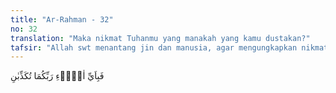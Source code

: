 ```yaml
---
title: "Ar-Rahman - 32"
no: 32
translation: "Maka nikmat Tuhanmu yang manakah yang kamu dustakan?"
tafsir: "Allah swt menantang jin dan manusia, agar mengungkapkan nikmat yang manakah yang mereka dustakan. Adakah yang mereka dustakan itu balasan-balasan yang akan mereka terima pada hari Kiamat nanti baik berupa pahala maupun berupa siksaan pada hari itu tidak ada kedustaan."
---
```


فَبِاَيِّ اٰلَاۤءِ رَبِّكُمَا تُكَذِّبٰنِ 
